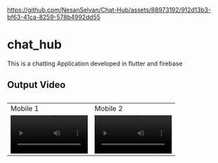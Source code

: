 
https://github.com/NesanSelvan/Chat-Hub/assets/88973192/912d13b3-bf63-41ca-8259-578b4992dd55
# chat_hub
This is a chatting Application developed in flutter and firebase



<h2>Output Video <h2>
<table>
  <tr>
    <td>Mobile 1</td>
     <td>Mobile 2</td>
  </tr>
  <tr>
    <td><video src='https://github.com/NesanSelvan/Chat-Hub/assets/88973192/82c9a081-8c46-47aa-91a6-d713d6c8a035' width=180/></td>
    <td><video src='https://github.com/NesanSelvan/Chat-Hub/assets/88973192/cf7e99ad-4784-45f3-a279-2fe2c3b63f1d' width=180/></td>
  </tr>
 </table>
